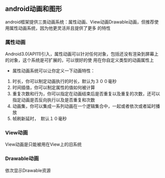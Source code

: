 ## android动画和图形

android框架提供三类动画系统：属性动画、View动画Drawable动画，但推荐使用属性动画系统，因为他更灵活并且提供了更多
的特性

### 属性动画

Android3.0(API11)引入，属性动画可以针对任何对象，包括还没有渲染到屏幕上的对象，这个系统是可扩展的，可以很好的使
用在你自定义类型的动画属性上

* 属性动画系统可以让你定义一下动画特性：
1. 时长，你可以制定动画执行的时长，默认为３００毫秒
2. 时间插值，你可以制定属性的值如何被计算
3. 重复次数和行为，你可以指定在动画结束后是否重复以及重复的次数，还可以指定动画是否反向执行以及是否重复和次数
4. 动画集，你可以集成一系列动画在一个逻辑集合中，一起或者依次或者延时播放
5. 帧刷新延时，　默认１０毫秒

### View动画

View动画是只能被用在View上的旧系统

### Drawable动画

依次显示Drawable资源